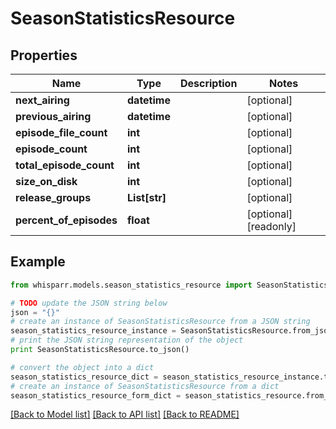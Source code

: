 # SeasonStatisticsResource


## Properties
Name | Type | Description | Notes
------------ | ------------- | ------------- | -------------
**next_airing** | **datetime** |  | [optional] 
**previous_airing** | **datetime** |  | [optional] 
**episode_file_count** | **int** |  | [optional] 
**episode_count** | **int** |  | [optional] 
**total_episode_count** | **int** |  | [optional] 
**size_on_disk** | **int** |  | [optional] 
**release_groups** | **List[str]** |  | [optional] 
**percent_of_episodes** | **float** |  | [optional] [readonly] 

## Example

```python
from whisparr.models.season_statistics_resource import SeasonStatisticsResource

# TODO update the JSON string below
json = "{}"
# create an instance of SeasonStatisticsResource from a JSON string
season_statistics_resource_instance = SeasonStatisticsResource.from_json(json)
# print the JSON string representation of the object
print SeasonStatisticsResource.to_json()

# convert the object into a dict
season_statistics_resource_dict = season_statistics_resource_instance.to_dict()
# create an instance of SeasonStatisticsResource from a dict
season_statistics_resource_form_dict = season_statistics_resource.from_dict(season_statistics_resource_dict)
```
[[Back to Model list]](../README.md#documentation-for-models) [[Back to API list]](../README.md#documentation-for-api-endpoints) [[Back to README]](../README.md)


